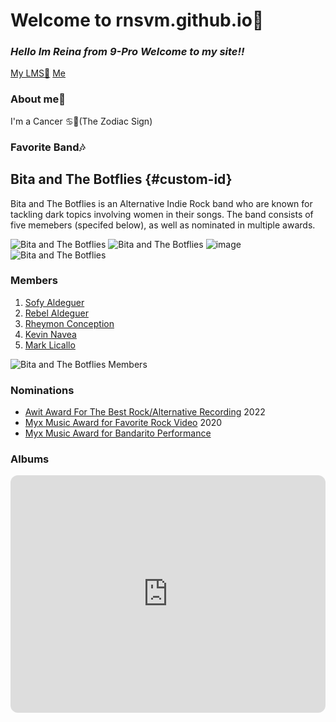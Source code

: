 # Welcome to rnsvm.github.io💖
### *Hello Im Reina from 9-Pro Welcome to my site‼*
[My LMS📖](https://jhsportal.adnu.edu.ph/)
[Me](https://scontent.fdvo2-1.fna.fbcdn.net/v/t39.30808-6/298657309_803787760616359_2773200783352045974_n.jpg?stp=cp0_dst-jpg_e15_p160x160_q65&_nc_cat=101&ccb=1-7&_nc_sid=7aed08&_nc_ohc=ku72YG5Fo1gAX9t74aa&_nc_ht=scontent.fdvo2-1.fna&oh=00_AfAmLreqqVmM5T7fnFzYCtTL78ImmOcB18K5owqtGkGvVQ&oe=637B3812)
### About me👧
I'm a Cancer ♋🦀(The Zodiac Sign)
### Favorite Band🎶
## Bita and The Botflies {#custom-id}
Bita and The Botflies is an Alternative Indie Rock band who are known for tackling dark topics involving women in their songs. The band consists of five memebers (specifed below), as well as nominated in multiple awards. 


![Bita and The Botflies](https://user-images.githubusercontent.com/118333498/202359669-c62070c2-5b73-48cf-9235-b056b2b7968a.png)
![Bita and The Botflies](https://user-images.githubusercontent.com/118333498/202584227-d6b4519d-e6af-4d30-ac8a-aced2940eeb9.png)
![image](https://user-images.githubusercontent.com/118333498/202732946-d6adff1f-d373-474d-a618-581c1991be9f.png)
![Bita and The Botflies](https://user-images.githubusercontent.com/118333498/202731371-68c16c36-37e6-45e0-9861-d1343c548167.png)



### Members
1. [Sofy Aldeguer](https://www.imdb.com/name/nm11647033/bio)
2. [Rebel Aldeguer](https://www.imdb.com/name/nm12004817/bio)
3. [Rheymon Conception](https://ph.linkedin.com/in/rheymon-concepcion-0877a95a)
4. [Kevin Navea](https://www.imdb.com/name/nm12004819/bio)
5. [Mark Licallo](https://www.personality-database.com/profile/266467/mark-licallo-asia-musicians-mbti-personality-type)

![Bita and The Botflies Members](https://user-images.githubusercontent.com/118333498/202730128-b9f9c8c2-ad67-469b-b72d-73628edd04df.png)

### Nominations
- [Awit Award For The Best Rock/Alternative Recording](https://g.co/kgs/pbTt6N) 2022
- [Myx Music Award for Favorite Rock Video](https://news.abs-cbn.com/entertainment/05/21/20/myx-awards-2020-nominees-named-virtual-show-to-be-held) 2020
- [Myx Music Award for Bandarito Performance](https://www.rankthemag.ph/myx-music-awards-2019-full-list-of-nominees/)
### Albums
<iframe style="border-radius:12px" src="https://open.spotify.com/embed/album/4XvJs9kQQCQz8zEwi13ils?utm_source=generator" width="100%" height="380" frameBorder="0" allowfullscreen="" allow="autoplay; clipboard-write; encrypted-media; fullscreen; picture-in-picture" loading="lazy"></iframe>
